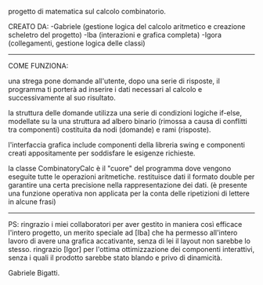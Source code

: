

progetto di matematica sul calcolo combinatorio.


CREATO DA:
  -Gabriele (gestione logica del calcolo aritmetico e creazione scheletro del progetto)
  -Iba  (interazioni e grafica completa)
  -Igora  (collegamenti, gestione logica delle classi)

------------------------------------------------------------------------------------------------

COME FUNZIONA:

una strega pone domande all'utente, dopo una serie di risposte, il programma ti porterà
ad inserire i dati necessari al calcolo e successivamente al suo risultato.

la struttura delle domande utilizza una serie di condizioni logiche if-else, modellate
su la una struttura ad albero  binario (rimossa a causa di conflitti tra componenti) costituita
da nodi (domande) e rami (risposte).

l'interfaccia grafica include componenti della libreria swing e componenti creati appositamente
per soddisfare le esigenze richieste.

la classe CombinatoryCalc è il "cuore" del programma dove vengono eseguite tutte le operazioni
aritmetiche. restituisce dati il formato double per garantire una certa precisione nella 
rappresentazione dei dati. (è presente una funzione operativa non applicata per la conta delle
ripetizioni di lettere in alcune frasi)

------------------------------------------------------------------------------------------------


PS: ringrazio i miei collaboratori per aver gestito in maniera così efficace l'intero progetto,
un merito speciale ad [Iba] che ha permesso all'intero lavoro di avere una grafica accativante,
senza di lei il layout non sarebbe lo stesso.
ringrazio [Igor] per l'ottima ottimizzazione dei componenti interattivi, senza i quali
il prodotto sarebbe stato blando e privo di dinamicità.

Gabriele Bigatti.
